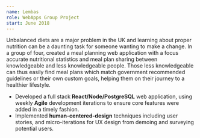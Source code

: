 ```yaml
---
name: Lembas
role: WebApps Group Project
start: June 2018
---
```


Unbalanced diets are a major problem in the UK and learning about proper nutrition can be a daunting task for someone wanting to make a change.
In a group of four, created a meal planning web application with a focus accurate nutritional statistics and meal plan sharing between knowledgeable and less knowledgeable people.
Those less knowledgeable can thus easily find meal plans which match government recommended guidelines or their own custom goals, helping them on their journey to a healthier lifestyle.

- Developed a full stack **React/Node/PostgreSQL** web application, using weekly **Agile** development iterations to ensure core features were added in a timely fashion.
- Implemented **human-centered-design** techniques including user stories, and micro-iterations for UX design from demoing and surveying potential users.
